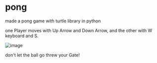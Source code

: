 # pong
made a pong game with turtle library in python 


one Player moves with Up Arrow and Down Arrow, and the other with W keyboard and S.

![image](https://user-images.githubusercontent.com/101524820/183054084-55983dea-1748-4533-84a9-65f581b9f65a.png)

don't let the ball go threw your Gate!
